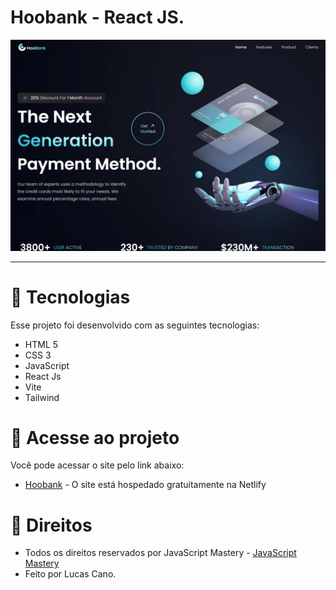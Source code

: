 # Hoobank - React JS.

<img src="public/hoo1.png" alt="Lucas"> <br>

<hr>

# 🎇 Tecnologias

Esse projeto foi desenvolvido com as seguintes tecnologias:

- HTML 5
- CSS 3
- JavaScript
- React Js
- Vite
- Tailwind

# 🎯 Acesse ao projeto

Você pode acessar o site pelo link abaixo:

- [Hoobank](https://hoobank-lucas.netlify.app/) - O site está hospedado gratuitamente na Netlify

# 💼 Direitos

- Todos os direitos reservados por JavaScript Mastery - [JavaScript Mastery ](https://www.youtube.com/c/JavaScriptMastery/) <br>
- Feito por Lucas Cano.
